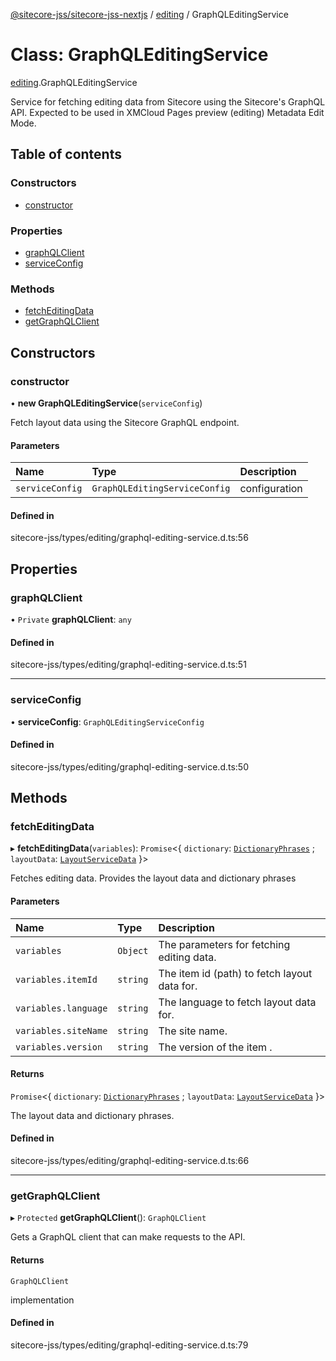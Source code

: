 [@sitecore-jss/sitecore-jss-nextjs](../README.md) / [editing](../modules/editing.md) / GraphQLEditingService

# Class: GraphQLEditingService

[editing](../modules/editing.md).GraphQLEditingService

Service for fetching editing data from Sitecore using the Sitecore's GraphQL API.
Expected to be used in XMCloud Pages preview (editing) Metadata Edit Mode.

## Table of contents

### Constructors

- [constructor](editing.GraphQLEditingService.md#constructor)

### Properties

- [graphQLClient](editing.GraphQLEditingService.md#graphqlclient)
- [serviceConfig](editing.GraphQLEditingService.md#serviceconfig)

### Methods

- [fetchEditingData](editing.GraphQLEditingService.md#fetcheditingdata)
- [getGraphQLClient](editing.GraphQLEditingService.md#getgraphqlclient)

## Constructors

### constructor

• **new GraphQLEditingService**(`serviceConfig`)

Fetch layout data using the Sitecore GraphQL endpoint.

#### Parameters

| Name | Type | Description |
| :------ | :------ | :------ |
| `serviceConfig` | `GraphQLEditingServiceConfig` | configuration |

#### Defined in

sitecore-jss/types/editing/graphql-editing-service.d.ts:56

## Properties

### graphQLClient

• `Private` **graphQLClient**: `any`

#### Defined in

sitecore-jss/types/editing/graphql-editing-service.d.ts:51

___

### serviceConfig

• **serviceConfig**: `GraphQLEditingServiceConfig`

#### Defined in

sitecore-jss/types/editing/graphql-editing-service.d.ts:50

## Methods

### fetchEditingData

▸ **fetchEditingData**(`variables`): `Promise`\<\{ `dictionary`: [`DictionaryPhrases`](../interfaces/index.DictionaryPhrases.md) ; `layoutData`: [`LayoutServiceData`](../interfaces/index.LayoutServiceData.md)  }\>

Fetches editing data. Provides the layout data and dictionary phrases

#### Parameters

| Name | Type | Description |
| :------ | :------ | :------ |
| `variables` | `Object` | The parameters for fetching editing data. |
| `variables.itemId` | `string` | The item id (path) to fetch layout data for. |
| `variables.language` | `string` | The language to fetch layout data for. |
| `variables.siteName` | `string` | The site name. |
| `variables.version` | `string` | The version of the item . |

#### Returns

`Promise`\<\{ `dictionary`: [`DictionaryPhrases`](../interfaces/index.DictionaryPhrases.md) ; `layoutData`: [`LayoutServiceData`](../interfaces/index.LayoutServiceData.md)  }\>

The layout data and dictionary phrases.

#### Defined in

sitecore-jss/types/editing/graphql-editing-service.d.ts:66

___

### getGraphQLClient

▸ `Protected` **getGraphQLClient**(): `GraphQLClient`

Gets a GraphQL client that can make requests to the API.

#### Returns

`GraphQLClient`

implementation

#### Defined in

sitecore-jss/types/editing/graphql-editing-service.d.ts:79

